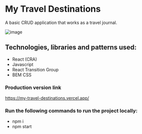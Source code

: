 # My Travel Destinations

A basic CRUD application that works as a travel journal.

![image](https://user-images.githubusercontent.com/50212896/195467737-ea117e9c-c404-4d64-be46-0acd30d9559a.png)


## Technologies, libraries and patterns used:

* React (CRA)
* Javascript
* React Transition Group
* BEM CSS

### Production version link
https://my-travel-destinations.vercel.app/

### Run the following commands to run the project locally:
* npm i
* npm start

